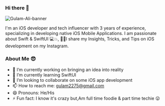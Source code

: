 ### Hi there 👋
![Gulam-Ali-banner](Gulam-Ali-banner.png/raw=true)

I'm an iOS developer and tech influencer with 3 years of experience, specializing in developing native iOS Mobile Applications.
I am passionate about Swift & SwiftUI 💻💥, 💁🏻I share my Insights, Tricks, and Tips on iOS development on my Instagram.

### About Me 😎

- 🔭 I’m currently working on bringing an idea into reality
- 🌱 I’m currently learning SwiftUI
- 👯 I’m looking to collaborate on some iOS app development
- 📫 How to reach me: gulam2275@gmail.com
- 😄 Pronouns: He/His
- ⚡ Fun fact: I know it's crazy but,Am full time foodie & part time techie 😛

